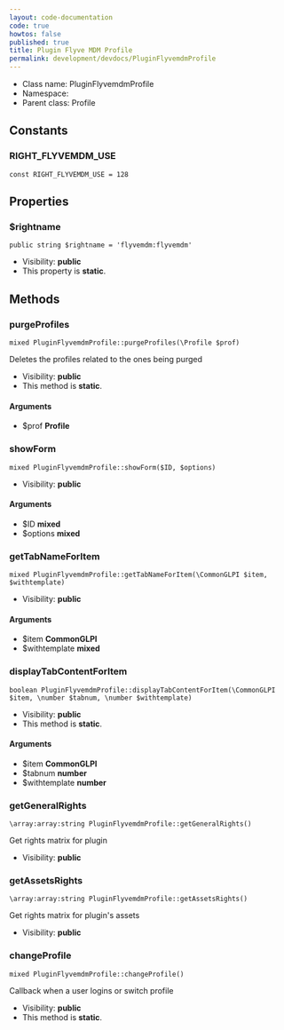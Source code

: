 ```yaml
---
layout: code-documentation
code: true
howtos: false
published: true
title: Plugin Flyve MDM Profile
permalink: development/devdocs/PluginFlyvemdmProfile
---
```


* Class name: PluginFlyvemdmProfile
* Namespace:
* Parent class: Profile



Constants
----------


### RIGHT_FLYVEMDM_USE

    const RIGHT_FLYVEMDM_USE = 128





Properties
----------


### $rightname

    public string $rightname = 'flyvemdm:flyvemdm'





* Visibility: **public**
* This property is **static**.


Methods
-------


### purgeProfiles

    mixed PluginFlyvemdmProfile::purgeProfiles(\Profile $prof)

Deletes the profiles related to the ones being purged



* Visibility: **public**
* This method is **static**.


#### Arguments
* $prof **Profile**



### showForm

    mixed PluginFlyvemdmProfile::showForm($ID, $options)





* Visibility: **public**


#### Arguments
* $ID **mixed**
* $options **mixed**



### getTabNameForItem

    mixed PluginFlyvemdmProfile::getTabNameForItem(\CommonGLPI $item, $withtemplate)





* Visibility: **public**


#### Arguments
* $item **CommonGLPI**
* $withtemplate **mixed**



### displayTabContentForItem

    boolean PluginFlyvemdmProfile::displayTabContentForItem(\CommonGLPI $item, \number $tabnum, \number $withtemplate)





* Visibility: **public**
* This method is **static**.


#### Arguments
* $item **CommonGLPI**
* $tabnum **number**
* $withtemplate **number**



### getGeneralRights

    \array:array:string PluginFlyvemdmProfile::getGeneralRights()

Get rights matrix for plugin



* Visibility: **public**




### getAssetsRights

    \array:array:string PluginFlyvemdmProfile::getAssetsRights()

Get rights matrix for plugin's assets



* Visibility: **public**




### changeProfile

    mixed PluginFlyvemdmProfile::changeProfile()

Callback when a user logins or switch profile



* Visibility: **public**
* This method is **static**.

